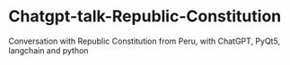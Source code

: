 # Chatgpt-talk-Republic-Constitution
Conversation with Republic Constitution from Peru, with ChatGPT, PyQt5, langchain and python
